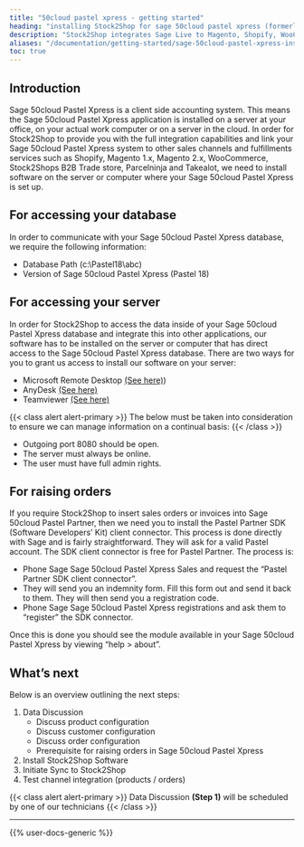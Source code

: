 ```yaml
---
title: "50cloud pastel xpress - getting started"
heading: "installing Stock2Shop for sage 50cloud pastel xpress (formerly sage pastel partner xpress)"
description: "Stock2Shop integrates Sage Live to Magento, Shopify, WooCommerce and our B2B ordering platform. Find out more!"
aliases: "/documentation/getting-started/sage-50cloud-pastel-xpress-installation/"
toc: true
---
```


## Introduction
Sage 50cloud Pastel Xpress is a client side accounting system. This means the Sage 50cloud Pastel Xpress application is installed on a server at your office, on your actual work computer or on a server in the cloud. In order for Stock2Shop to provide you with the full integration capabilities and link your Sage 50cloud Pastel Xpress system to other sales channels and fulfillments services such as Shopify, Magento 1.x, Magento 2.x, WooCommerce, Stock2Shops B2B Trade store, Parcelninja and Takealot, we need to install software on the server or computer where your Sage 50cloud Pastel Xpress is set up.

## For accessing your database
In order to communicate with your Sage 50cloud Pastel Xpress database, we require the following information:

- Database Path (c:\Pastel18\abc)
- Version of Sage 50cloud Pastel Xpress (Pastel 18)

## For accessing your server
In order for Stock2Shop to access the data inside of your Sage 50cloud Pastel Xpress database and integrate this into other applications, our software has to be installed on the server or computer that has direct access to the Sage 50cloud Pastel Xpress database. There are two ways for you to grant us access to install our software on your server:

- Microsoft Remote Desktop [(See here)](https://support.microsoft.com/en-za/help/17463/windows-7-connect-to-another-computer-remote-desktop-connection))
- AnyDesk [(See here)](https://anydesk.com/en/downloads/)
- Teamviewer [(See here)](https://www.teamviewer.com/en/)

{{< class alert alert-primary >}}
The below must be taken into consideration to ensure we can manage information on a continual basis:
{{< /class >}}

- Outgoing port 8080 should be open.
- The server must always be online.
- The user must have full admin rights.

## For raising orders

If you require Stock2Shop to insert sales orders or invoices into Sage 50cloud Pastel Partner, then we need you to install the Pastel Partner SDK (Software Developers’ Kit) client connector. This process is done directly with Sage and is fairly straightforward. They will ask for a valid Pastel account. The SDK client connector is free for Pastel Partner. The process is:

- Phone Sage Sage 50cloud Pastel Xpress Sales and request the “Pastel Partner SDK client connector”.
- They will send you an indemnity form. Fill this form out and send it back to them. They will then send you a registration code.
- Phone Sage Sage 50cloud Pastel Xpress registrations and ask them to “register” the SDK connector.

Once this is done you should see the module available in your Sage 50cloud Pastel Xpress by viewing “help > about”.

## What’s next

Below is an overview outlining the next steps:

1. Data Discussion
    - Discuss product configuration
    - Discuss customer configuration
    - Discuss order configuration
    - Prerequisite for raising orders in Sage 50cloud Pastel Xpress
2. Install Stock2Shop Software
3. Initiate Sync to Stock2Shop
4. Test channel integration (products / orders)

{{< class alert alert-primary >}}
Data Discussion **(Step 1)** will be scheduled by one of our technicians
{{< /class >}}

---

{{% user-docs-generic %}}